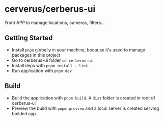 # cerverus/cerberus-ui

Front APP to manage locations, cameras, filters...

## Getting Started

- Install `pnpm` globally in your machine, because it's used to manage packages in this project
- Go to cerberus-ui folder `cd cerberus-ui`
- Install deps with `pnpm install --link`
- Run application with `pnpm dev`

## Build
- Build the application with `pnpm build`. A `dist` folder is created in root of cerberus-ui
- Preview the build with `pnpm preview` and a local server is created serving builded app.
